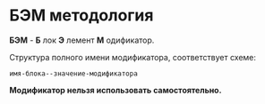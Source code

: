 # БЭМ методология #
__БЭМ__ - __Б__ лок __Э__ лемент __М__ одификатор.


Структура полного имени модификатора, соответствует схеме:

`имя-блока--значение-модификатора`

__Модификатор нельзя использовать самостоятельно.__

<div class="search-form header__search-form"></div>
